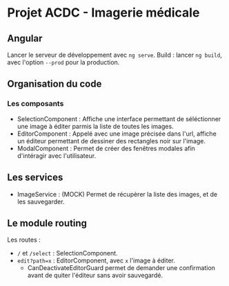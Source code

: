 # Projet ACDC - Imagerie médicale

## Angular

Lancer le serveur de développement avec `ng serve`.
Build : lancer `ng build`, avec l'option `--prod` pour la production.


## Organisation du code

### Les composants

- SelectionComponent : Affiche une interface permettant de séléctionner une image à éditer parmis la liste de toutes les images.
- EditorComponent : Appelé avec une image précisée dans l'url, affiche un éditeur permettant de dessiner des rectangles noir sur l'image.
- ModalComponent : Permet de créer des fenêtres modales afin d'intéragir avec l'utilisateur.

## Les services

- ImageService : (MOCK) Permet de récupèrer la liste des images, et de les sauvegarder.

## Le module routing

Les routes :

- `/` et `/select` : SelectionComponent.
- `edit?path=x` : EditorComponent, avec `x` l'image à éditer.
    - CanDeactivateEditorGuard permet de demander une confirmation avant de quiter l'éditeur sans avoir sauvegardé.